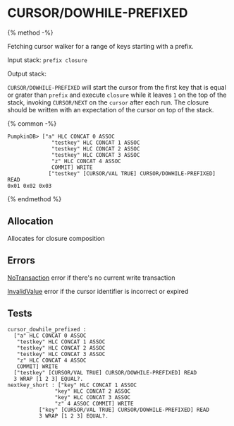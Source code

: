 # CURSOR/DOWHILE-PREFIXED

{% method -%}

Fetching cursor walker for a range of keys starting with a prefix.

Input stack: `prefix closure`

Output stack:

`CURSOR/DOWHILE-PREFIXED` will start the cursor from the first key that is
equal or grater than `prefix` and execute `closure` while it leaves `1` on the
top of the stack, invoking `CURSOR/NEXT` on the `cursor` after each run. The closure
should be written with an expectation of the cursor on top of the stack.

{% common -%}

```
PumpkinDB> ["a" HLC CONCAT 0 ASSOC
              "testkey" HLC CONCAT 1 ASSOC
              "testkey" HLC CONCAT 2 ASSOC
              "testkey" HLC CONCAT 3 ASSOC
              "z" HLC CONCAT 4 ASSOC
              COMMIT] WRITE
             ["testkey" [CURSOR/VAL TRUE] CURSOR/DOWHILE-PREFIXED] READ
0x01 0x02 0x03             
```

{% endmethod %}

## Allocation

Allocates for closure composition

## Errors

[NoTransaction](../errors/NoValue.md) error if there's no current write transaction

[InvalidValue](../errors/InvalidValue.md) error if the cursor identifier is incorrect or expired

## Tests

```test
cursor_dowhile_prefixed :
  ["a" HLC CONCAT 0 ASSOC
   "testkey" HLC CONCAT 1 ASSOC
   "testkey" HLC CONCAT 2 ASSOC
   "testkey" HLC CONCAT 3 ASSOC
   "z" HLC CONCAT 4 ASSOC
   COMMIT] WRITE
  ["testkey" [CURSOR/VAL TRUE] CURSOR/DOWHILE-PREFIXED] READ
  3 WRAP [1 2 3] EQUAL?.
nextkey_short : ["key" HLC CONCAT 1 ASSOC
               "key" HLC CONCAT 2 ASSOC
               "key" HLC CONCAT 3 ASSOC
               "z" 4 ASSOC COMMIT] WRITE
          ["key" [CURSOR/VAL TRUE] CURSOR/DOWHILE-PREFIXED] READ
          3 WRAP [1 2 3] EQUAL?.
```
